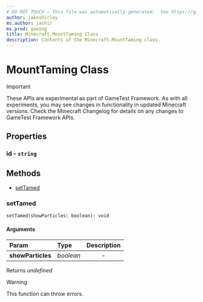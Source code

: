 ```yaml
---
# DO NOT TOUCH — This file was automatically generated.  See https://github.com/Mojang/MinecraftScriptingApiDocsGenerator to modify descriptions, examples, etc.
author: jakeshirley
ms.author: jashir
ms.prod: gaming
title: Minecraft.MountTaming Class
description: Contents of the Minecraft.MountTaming class.
---
```

# MountTaming Class
>[!IMPORTANT]
>These APIs are experimental as part of GameTest Framework. As with all experiments, you may see changes in functionality in updated Minecraft versions. Check the Minecraft Changelog for details on any changes to GameTest Framework APIs.
## Properties
### **id** - `string`




## Methods
- [setTamed](#settamed)
  
### **setTamed**
`
setTamed(showParticles: boolean): void
`

#### Arguments
| Param | Type | Description |
| :--- | :--- | :---: |
| **showParticles** | *boolean* | - |

Returns *undefined*

> [!WARNING]
> This function can throw errors.


